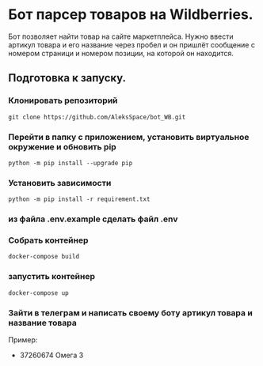# Бот парсер товаров на Wildberries.
Бот позволяет найти товар на сайте маркетплейса. Нужно ввести артикул товара и его название через пробел и он пришлёт сообщение с номером страници и номером позиции, на которой он находится.

## Подготовка к запуску.
### Клонировать репозиторий
```
git clone https://github.com/AleksSpace/bot_WB.git
```
### Перейти в папку с приложением, установить виртуальное окружение и обновить pip
```
python -m pip install --upgrade pip
```
### Установить зависимости
```
python -m pip install -r requirement.txt
```
### из файла .env.example сделать файл .env
### Собрать контейнер
```
docker-compose build
```
### запустить контейнер
```
docker-compose up
```
### Зайти в телеграм и написать своему боту артикул товара и название товара
Пример:
* 37260674 Омега 3

